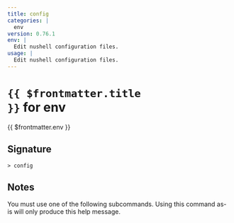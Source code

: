 ```yaml
---
title: config
categories: |
  env
version: 0.76.1
env: |
  Edit nushell configuration files.
usage: |
  Edit nushell configuration files.
---
```


# <code>{{ $frontmatter.title }}</code> for env

<div class='command-title'>{{ $frontmatter.env }}</div>

## Signature

```> config ```

## Notes
You must use one of the following subcommands. Using this command as-is will only produce this help message.